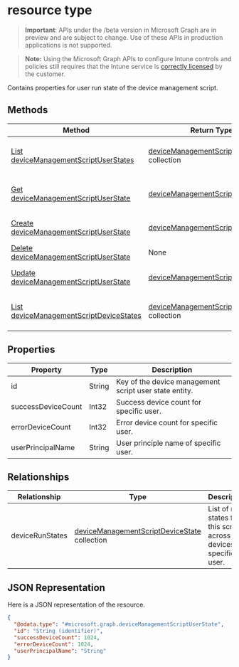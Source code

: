 ﻿#  resource type

> **Important**: APIs under the /beta version in Microsoft Graph are in preview and are subject to change. Use of these APIs in production applications is not supported.

> **Note:** Using the Microsoft Graph APIs to configure Intune controls and policies still requires that the Intune service is [correctly licensed](https://go.microsoft.com/fwlink/?linkid=839381) by the customer.

Contains properties for user run state of the device management script.
## Methods
|Method|Return Type|Description|
|---|---|---|
|[List deviceManagementScriptUserStates](../api/intune_devicefe_devicemanagementscriptuserstate_list.md)|[deviceManagementScriptUserState](../resources/intune_devicefe_devicemanagementscriptuserstate.md) collection|List properties and relationships of the [deviceManagementScriptUserState](../resources/intune_devicefe_devicemanagementscriptuserstate.md) objects.|
|[Get deviceManagementScriptUserState](../api/intune_devicefe_devicemanagementscriptuserstate_get.md)|[deviceManagementScriptUserState](../resources/intune_devicefe_devicemanagementscriptuserstate.md)|Read properties and relationships of the [deviceManagementScriptUserState](../resources/intune_devicefe_devicemanagementscriptuserstate.md) object.|
|[Create deviceManagementScriptUserState](../api/intune_devicefe_devicemanagementscriptuserstate_create.md)|[deviceManagementScriptUserState](../resources/intune_devicefe_devicemanagementscriptuserstate.md)|Create a new [deviceManagementScriptUserState](../resources/intune_devicefe_devicemanagementscriptuserstate.md) object.|
|[Delete deviceManagementScriptUserState](../api/intune_devicefe_devicemanagementscriptuserstate_delete.md)|None|Deletes a [deviceManagementScriptUserState](../resources/intune_devicefe_devicemanagementscriptuserstate.md).|
|[Update deviceManagementScriptUserState](../api/intune_devicefe_devicemanagementscriptuserstate_update.md)|[deviceManagementScriptUserState](../resources/intune_devicefe_devicemanagementscriptuserstate.md)|Update the properties of a [deviceManagementScriptUserState](../resources/intune_devicefe_devicemanagementscriptuserstate.md) object.|
|[List deviceManagementScriptDeviceStates](../api/intune_devicefe_devicemanagementscriptdevicestate_list.md)|[deviceManagementScriptDeviceState](../resources/intune_devicefe_devicemanagementscriptdevicestate.md) collection|List properties and relationships of the [deviceManagementScriptDeviceState](../resources/intune_devicefe_devicemanagementscriptdevicestate.md) objects.|

## Properties
|Property|Type|Description|
|---|---|---|
|id|String|Key of the device management script user state entity.|
|successDeviceCount|Int32|Success device count for specific user.|
|errorDeviceCount|Int32|Error device count for specific user.|
|userPrincipalName|String|User principle name of specific user.|

## Relationships
|Relationship|Type|Description|
|---|---|---|
|deviceRunStates|[deviceManagementScriptDeviceState](../resources/intune_devicefe_devicemanagementscriptdevicestate.md) collection|List of run states for this script across all devices of specific user.|

## JSON Representation
Here is a JSON representation of the resource.
<!-- {
  "blockType": "resource",
  "keyProperty": "id",
  "@odata.type": "microsoft.graph.deviceManagementScriptUserState"
}
-->
```json
{
  "@odata.type": "#microsoft.graph.deviceManagementScriptUserState",
  "id": "String (identifier)",
  "successDeviceCount": 1024,
  "errorDeviceCount": 1024,
  "userPrincipalName": "String"
}
```



